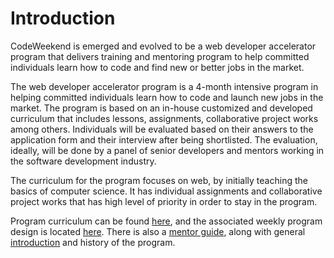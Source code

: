 # Introduction
CodeWeekend is emerged and evolved to be a web developer accelerator program that delivers training and mentoring program to help committed individuals learn how to code and find new or better jobs in the market.

The web developer accelerator program is a 4-month intensive program in helping committed individuals learn how to code and launch new jobs in the market. The program is based on an in-house customized and developed curriculum that includes lessons, assignments, collaborative project works among others.
Individuals will be evaluated based on their answers to the application form and their interview after being shortlisted. The evaluation, ideally, will be done by a panel of senior developers and mentors working in the software development industry.

The curriculum for the program focuses on web, by initially teaching the basics of computer science. It has individual assignments and collaborative project works that has high level of priority in order to stay in the program.

Program curriculum can be found [here](./Curriculum.md), and the associated weekly program design is located [here](./Program-design.md). There is also a [mentor guide](./Mentor-guide.md), along with general [introduction](./Introduction.md) and history of the program.
